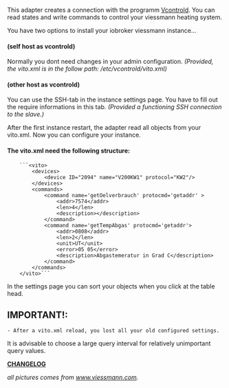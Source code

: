 This adapter creates a connection with the programm [Vcontrold](https://github.com/openv/vcontrold).
You can read states and write commands to control your viessmann heating system.

You have two options to install your iobroker viessmann instance...

#### (self host as vcontrold)
Normally you dont need changes in your admin configuration.
*(Provided, the vito.xml is in the follow path: /etc/vcontrold/vito.xml)*

#### (other host as vcontrold)
You can use the SSH-tab in the instance settings page. You have to fill out the require informations in this tab.
*(Provided a functioning SSH connection to the slave.)*

After the first instance restart, the adapter read all objects from your vito.xml.
Now you can configure your instance.



#### The vito.xml need the following structure:

		```<vito>
			<devices>
				<device ID="2094" name="V200KW1" protocol="KW2"/>
			</devices>
			<commands>
				<command name='getOelverbrauch' protocmd='getaddr' >
					<addr>7574</addr>
					<len>4</len>
					<description></description>
				</command>
				<command name='getTempAbgas' protocmd='getaddr'>
					<addr>0808</addr>
					<len>2</len>
					<unit>UT</unit>
					<error>05 05</error>
					<description>Abgastemeratur in Grad C</description>
				</command>
			</commands>
		</vito>```

In the settings page you can sort your objects when you click at the table head.


## IMPORTANT!: 	
	- After a vito.xml reload, you lost all your old configured settings.


It is advisable to choose a large query interval for relatively unimportant query values.

**[CHANGELOG](https://github.com/misanorot/ioBroker.viessmann/blob/master/changelog.md)**

*all pictures comes from www.viessmann.com.*
